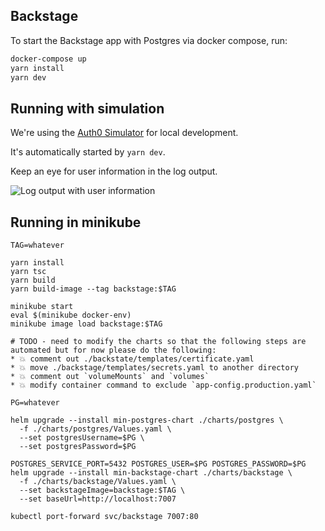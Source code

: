 ## Backstage

To start the Backstage app with Postgres via docker compose, run:

```sh
docker-compose up
yarn install
yarn dev
```

## Running with simulation

We're using the [Auth0 Simulator](https://www.npmjs.com/package/@simulacrum/auth0-simulator) for local development. 

It's automatically started by `yarn dev`.

Keep an eye for user information in the log output.

![Log output with user information](https://user-images.githubusercontent.com/74687/199505266-1519969d-d5b3-4f4a-93a0-943b47d0d13b.jpg)

## Running in minikube

```
TAG=whatever

yarn install
yarn tsc
yarn build
yarn build-image --tag backstage:$TAG

minikube start
eval $(minikube docker-env)
minikube image load backstage:$TAG

# TODO - need to modify the charts so that the following steps are automated but for now please do the following:
* 💥 comment out ./backstate/templates/certificate.yaml
* 💥 move ./backstage/templates/secrets.yaml to another directory
* 💥 comment out `volumeMounts` and `volumes`
* 💥 modify container command to exclude `app-config.production.yaml`

PG=whatever

helm upgrade --install min-postgres-chart ./charts/postgres \
  -f ./charts/postgres/Values.yaml \
  --set postgresUsername=$PG \
  --set postgresPassword=$PG

POSTGRES_SERVICE_PORT=5432 POSTGRES_USER=$PG POSTGRES_PASSWORD=$PG helm upgrade --install min-backstage-chart ./charts/backstage \
  -f ./charts/backstage/Values.yaml \
  --set backstageImage=backstage:$TAG \
  --set baseUrl=http://localhost:7007

kubectl port-forward svc/backstage 7007:80
```

